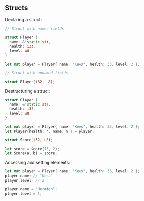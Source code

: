 ## Structs

Declaring a struct:

```rust
// Struct with named fields

struct Player {
  name: &'static str,
  health: i32,
  level: u8
}

let mut player = Player{ name: "Kees", health: 33, level: 2 };

// Struct with unnamed fields

struct Player(i32, u8);
```

Destructuring a struct:

```rust
struct Player {
  name: &'static str,
  health: i32,
  level: u8
}

let mut player = Player{ name: "Kees", health: 33, level: 2 };
let Player{health: h, name: n } = player;

struct Score(i32, u8);

let score = Score(73, 2);
let Score(a, b) = score;
```

Accessing and setting elements:

```rust
let mut player = Player{ name: "Kees", health: 33, level: 2 };
player.name; // "Kees"
player.level; // 2

player.name = "Hermien";
player.level = 1;
```
